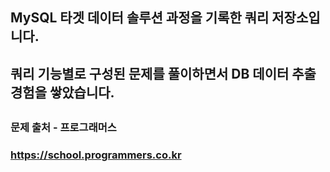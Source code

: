 ##
## MySQL 타겟 데이터 솔루션 과정을 기록한 쿼리 저장소입니다.
## 쿼리 기능별로 구성된 문제를 풀이하면서 DB 데이터 추출 경험을 쌓았습니다.
##
### 문제 출처 - 프로그래머스
### https://school.programmers.co.kr
##
